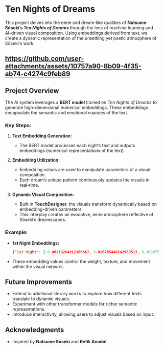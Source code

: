 # Ten Nights of Dreams

This project delves into the eerie and dream-like qualities of **Natsume Sōseki’s _Ten Nights of Dreams_** through the lens of machine learning and AI-driven visual composition. Using embeddings derived from text, we create a dynamic representation of the unsettling yet poetic atmosphere of Sōseki's work.

## https://github.com/user-attachments/assets/10757a90-8b09-4f35-ab74-c4274c9feb89

## Project Overview
The AI system leverages a **BERT model** trained on _Ten Nights of Dreams_ to generate high-dimensional numerical embeddings. These embeddings encapsulate the semantic and emotional nuances of the text. 

### Key Steps:
1. **Text Embedding Generation:**
   - The BERT model processes each night’s text and outputs embeddings (numerical representations of the text).

2. **Embedding Utilization:**
   - Embedding values are used to manipulate parameters of a visual composition.
   - Each dream’s unique pattern continuously updates the visuals in real-time.

3. **Dynamic Visual Composition:**
   - Built in **TouchDesigner**, the visuals transform dynamically based on embedding-driven parameters.
   - This interplay creates an evocative, eerie atmosphere reflective of Sōseki’s dreamscapes.

### Example:
- **1st Night Embeddings:**
  ```json
  {"1st Night": [-0.06213264912366867, 0.026785440742969513, 0.308075487613678, -0.2862982153892517, …]}
  ```
- These embedding values control the weight, texture, and movement within the visual network.

## Future Improvements
- Extend to additional literary works to explore how different texts translate to dynamic visuals.
- Experiment with other transformer models for richer semantic representations.
- Introduce interactivity, allowing users to adjust visuals based on input.

## Acknowledgments
- Inspired by **Natsume Sōseki** and **Refik Anadol**.
